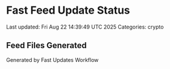 # Fast Feed Update Status
Last updated: Fri Aug 22 14:39:49 UTC 2025
Categories: crypto

## Feed Files Generated

Generated by Fast Updates Workflow
